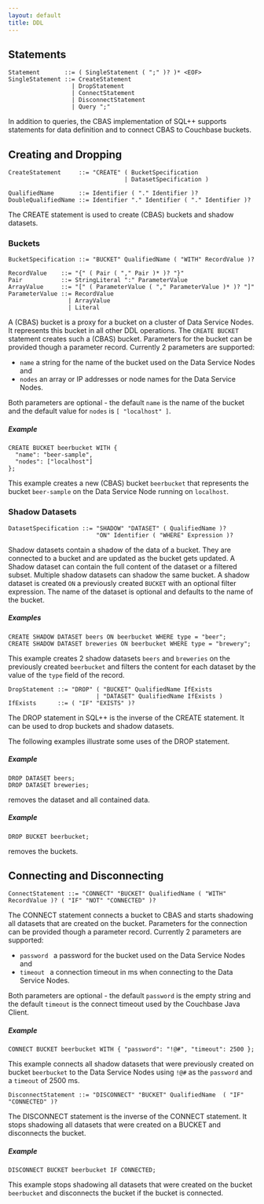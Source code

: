 ```yaml
---
layout: default
title: DDL
---
```


## <a id="Statements">Statements</a>

    Statement       ::= ( SingleStatement ( ";" )? )* <EOF>
    SingleStatement ::= CreateStatement
                      | DropStatement
                      | ConnectStatement
                      | DisconnectStatement
                      | Query ";"

In addition to queries, the CBAS implementation of SQL++ supports statements for data definition and to connect CBAS to Couchbase buckets.

## <a id="Creating_and_dropping">Creating and Dropping</a>

    CreateStatement     ::= "CREATE" ( BucketSpecification
                                     | DatasetSpecification )

    QualifiedName       ::= Identifier ( "." Identifier )?
    DoubleQualifiedName ::= Identifier "." Identifier ( "." Identifier )?

The CREATE statement is used to create (CBAS) buckets and shadow datasets.

### <a id="Buckets">Buckets</a>

    BucketSpecification ::= "BUCKET" QualifiedName ( "WITH" RecordValue )?

    RecordValue    ::= "{" ( Pair ( "," Pair )* )? "}"
    Pair           ::= StringLiteral ":" ParameterValue
    ArrayValue     ::= "[" ( ParameterValue ( "," ParameterValue )* )? "]"
    ParameterValue ::= RecordValue
                     | ArrayValue
                     | Literal

A (CBAS) bucket is a proxy for a bucket on a cluster of Data Service Nodes.
It represents this bucket in all other DDL operations.
The `CREATE BUCKET` statement creates such a (CBAS) bucket.
Parameters for the bucket can be provided though a parameter record.
Currently 2 parameters are supported:

* `name` a string for the name of the bucket used on the Data Service Nodes and
* `nodes` an array or IP addresses or node names for the Data Service Nodes.

Both parameters are optional - the default `name` is the name of the bucket and the default value for `nodes` is `[ "localhost" ]`.

##### Example

    CREATE BUCKET beerbucket WITH {
      "name": "beer-sample",
      "nodes": ["localhost"]
    };

This example creates a new (CBAS) bucket `beerbucket` that represents the bucket `beer-sample` on the Data Service Node running on `localhost`.

### <a id="Shadow_datasets">Shadow Datasets</a>

    DatasetSpecification ::= "SHADOW" "DATASET" ( QualifiedName )?
                             "ON" Identifier ( "WHERE" Expression )?

Shadow datasets contain a shadow of the data of a bucket.
They are connected to a bucket and are updated as the bucket gets updated.
A Shadow dataset can contain the full content of the dataset or a filtered subset.
Multiple shadow datasets can shadow the same bucket.
A shadow dataset is created `ON` a previously created `BUCKET` with an optional filter expression.
The name of the dataset is optional and defaults to the name of the bucket.

##### Examples

    CREATE SHADOW DATASET beers ON beerbucket WHERE type = "beer";
    CREATE SHADOW DATASET breweries ON beerbucket WHERE type = "brewery";

This example creates 2 shadow datasets `beers` and `breweries` on the previously created `beerbucket` and filters the content for each dataset by the value of the `type` field of the record.


    DropStatement ::= "DROP" ( "BUCKET" QualifiedName IfExists
                             | "DATASET" QualifiedName IfExists )
    IfExists      ::= ( "IF" "EXISTS" )?

The DROP statement in SQL++ is the inverse of the CREATE statement.
It can be used to drop buckets and shadow datasets.

The following examples illustrate some uses of the DROP statement.

##### Example

    DROP DATASET beers;
    DROP DATASET breweries;

removes the dataset and all contained data.

##### Example

    DROP BUCKET beerbucket;

removes the buckets.

## <a id="Connecting_and_disconnecting">Connecting and Disconnecting</a>

    ConnectStatement ::= "CONNECT" "BUCKET" QualifiedName ( "WITH" RecordValue )? ( "IF" "NOT" "CONNECTED" )?

The CONNECT statement connects a bucket to CBAS and starts shadowing all datasets that are created on the bucket.
Parameters for the connection can be provided though a parameter record.
Currently 2 parameters are supported:

* `password ` a password for the bucket used on the Data Service Nodes and
* `timeout ` a connection timeout in ms when connecting to the Data Service Nodes.

Both parameters are optional - the default `password` is the empty string and the default `timeout` is the connect timeout used by the Couchbase Java Client.

##### Example

    CONNECT BUCKET beerbucket WITH { "password": "!@#", "timeout": 2500 };

This example connects all shadow datasets that were previously created on bucket `beerbucket` to the Data Service Nodes using `!@#` as the `password` and a `timeout` of 2500 ms.

    DisconnectStatement ::= "DISCONNECT" "BUCKET" QualifiedName  ( "IF" "CONNECTED" )?

The DISCONNECT statement is the inverse of the CONNECT statement.
It stops shadowing all datasets that were created on a BUCKET and disconnects the bucket.

##### Example

    DISCONNECT BUCKET beerbucket IF CONNECTED;

This example stops shadowing all datasets that were created on the bucket `beerbucket` and disconnects the bucket if the bucket is connected.

<!--
###Extension: Typed datasets

Or in the future case of a typed dataset - right now the type defaults to
XxxType - the syntax would be: CREATE SHADOW DATASET beers(BeerType) ON
beerbucket WHERE type = "beer";


https://docs.oracle.com/database/121/SQLRF/statements_7002.htm#SQLRF01402
http://www.ibm.com/support/knowledgecenter/SSEPEK_11.0.0/sqlref/src/tpc/db2z_sql_createtable.html
https://msdn.microsoft.com/en-us/library/ms174979.aspx
http://infocenter.sybase.com/help/index.jsp?topic=/com.sybase.infocenter.dc36272.1550/html/commands/X80969.htm
-->


